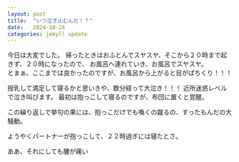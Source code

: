 ```yaml
---
layout: post
title:  "いつ泣き止むんだ！？"
date:   2024-10-24
categories: jekyll update
---
```


今日は大変でした。
帰ったときはおふとんでスヤスヤ、そこから２０時まで起きず、２０時になったので、
お風呂へ連れていき、お風呂でスヤスヤ。<br>
とまぁ、ここまでは良かったのですが、お風呂から上がると目がぱちくり！！！

授乳して満足して寝るかと思いきや、数分経って大泣き！！！
近所迷惑レベルで泣き叫びます。
最初は抱っこして寝るのですが、布団に置くと覚醒。

この繰り返しで挙句の果には、抱っこだけでも喚くの蹴るの、すったもんだの大騒動。

ようやくパートナーが抱っこして、２２時過ぎには寝たとさ。

ああ、それにしても腰が痛い